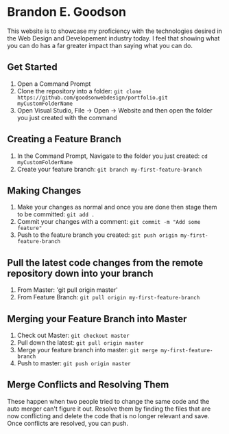 

# Brandon E. Goodson

This website is to showcase my proficiency with the technologies desired in the Web Design and Developement industry today. I feel that showing what you can do has a far greater impact than saying what you can do.


## Get Started

1. Open a Command Prompt
2. Clone the repository into a folder: `git clone https://github.com/goodsonwebdesign/portfolio.git myCustomFolderName`
3. Open Visual Studio, File -> Open -> Website and then open the folder you just created with the command

## Creating a Feature Branch
1. In the Command Prompt, Navigate to the folder you just created: `cd myCustomFolderName`
2. Create your feature branch: `git branch my-first-feature-branch`

## Making Changes
1. Make your changes as normal and once you are done then stage them to be committed: `git add .`
2. Commit your changes with a comment: `git commit -m "Add some feature"`
3. Push to the feature branch you created: `git push origin my-first-feature-branch`


## Pull the latest code changes from the remote repository down into your branch

1. From Master: 'git pull origin master'
2. From Feature Branch: `git pull origin my-first-feature-branch`


## Merging your Feature Branch into Master

1. Check out Master: `git checkout master`
2. Pull down the latest: `git pull origin master`
3. Merge your feature branch into master: `git merge my-first-feature-branch`
4. Push to master: `git push origin master`



## Merge Conflicts and Resolving Them

These happen when two people tried to change the same code and the auto merger can't figure it out.
Resolve them by finding the files that are now conflicting and delete the code that is no longer relevant and save.
Once conflicts are resolved, you can push.


